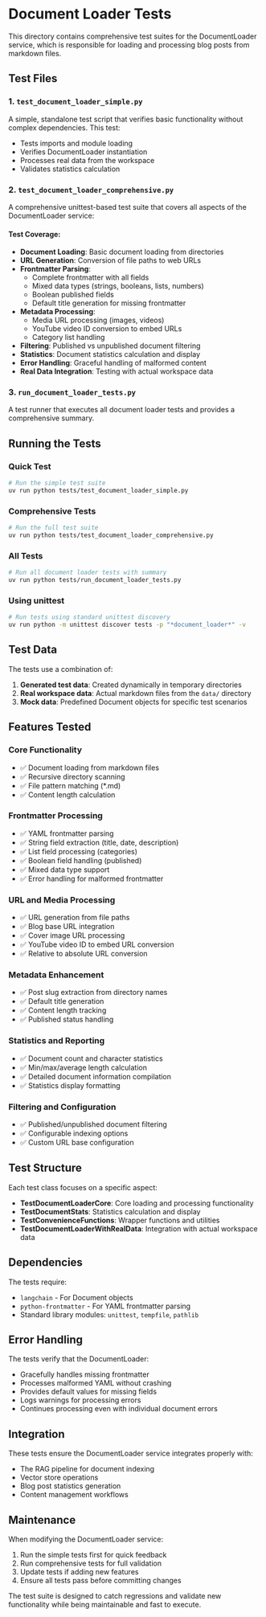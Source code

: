 # Document Loader Tests

This directory contains comprehensive test suites for the DocumentLoader service, which is responsible for loading and processing blog posts from markdown files.

## Test Files

### 1. `test_document_loader_simple.py`
A simple, standalone test script that verifies basic functionality without complex dependencies. This test:
- Tests imports and module loading
- Verifies DocumentLoader instantiation
- Processes real data from the workspace
- Validates statistics calculation

### 2. `test_document_loader_comprehensive.py`
A comprehensive unittest-based test suite that covers all aspects of the DocumentLoader service:

#### Test Coverage:
- **Document Loading**: Basic document loading from directories
- **URL Generation**: Conversion of file paths to web URLs
- **Frontmatter Parsing**: 
  - Complete frontmatter with all fields
  - Mixed data types (strings, booleans, lists, numbers)
  - Boolean published fields
  - Default title generation for missing frontmatter
- **Metadata Processing**: 
  - Media URL processing (images, videos)
  - YouTube video ID conversion to embed URLs
  - Category list handling
- **Filtering**: Published vs unpublished document filtering
- **Statistics**: Document statistics calculation and display
- **Error Handling**: Graceful handling of malformed content
- **Real Data Integration**: Testing with actual workspace data

### 3. `run_document_loader_tests.py`
A test runner that executes all document loader tests and provides a comprehensive summary.

## Running the Tests

### Quick Test
```bash
# Run the simple test suite
uv run python tests/test_document_loader_simple.py
```

### Comprehensive Tests
```bash
# Run the full test suite
uv run python tests/test_document_loader_comprehensive.py
```

### All Tests
```bash
# Run all document loader tests with summary
uv run python tests/run_document_loader_tests.py
```

### Using unittest
```bash
# Run tests using standard unittest discovery
uv run python -m unittest discover tests -p "*document_loader*" -v
```

## Test Data

The tests use a combination of:
1. **Generated test data**: Created dynamically in temporary directories
2. **Real workspace data**: Actual markdown files from the `data/` directory
3. **Mock data**: Predefined Document objects for specific test scenarios

## Features Tested

### Core Functionality
- ✅ Document loading from markdown files
- ✅ Recursive directory scanning
- ✅ File pattern matching (*.md)
- ✅ Content length calculation

### Frontmatter Processing
- ✅ YAML frontmatter parsing
- ✅ String field extraction (title, date, description)
- ✅ List field processing (categories)
- ✅ Boolean field handling (published)
- ✅ Mixed data type support
- ✅ Error handling for malformed frontmatter

### URL and Media Processing
- ✅ URL generation from file paths
- ✅ Blog base URL integration
- ✅ Cover image URL processing
- ✅ YouTube video ID to embed URL conversion
- ✅ Relative to absolute URL conversion

### Metadata Enhancement
- ✅ Post slug extraction from directory names
- ✅ Default title generation
- ✅ Content length tracking
- ✅ Published status handling

### Statistics and Reporting
- ✅ Document count and character statistics
- ✅ Min/max/average length calculation
- ✅ Detailed document information compilation
- ✅ Statistics display formatting

### Filtering and Configuration
- ✅ Published/unpublished document filtering
- ✅ Configurable indexing options
- ✅ Custom URL base configuration

## Test Structure

Each test class focuses on a specific aspect:

- **TestDocumentLoaderCore**: Core loading and processing functionality
- **TestDocumentStats**: Statistics calculation and display
- **TestConvenienceFunctions**: Wrapper functions and utilities
- **TestDocumentLoaderWithRealData**: Integration with actual workspace data

## Dependencies

The tests require:
- `langchain` - For Document objects
- `python-frontmatter` - For YAML frontmatter parsing
- Standard library modules: `unittest`, `tempfile`, `pathlib`

## Error Handling

The tests verify that the DocumentLoader:
- Gracefully handles missing frontmatter
- Processes malformed YAML without crashing
- Provides default values for missing fields
- Logs warnings for processing errors
- Continues processing even with individual document errors

## Integration

These tests ensure the DocumentLoader service integrates properly with:
- The RAG pipeline for document indexing
- Vector store operations
- Blog post statistics generation
- Content management workflows

## Maintenance

When modifying the DocumentLoader service:
1. Run the simple tests first for quick feedback
2. Run comprehensive tests for full validation
3. Update tests if adding new features
4. Ensure all tests pass before committing changes

The test suite is designed to catch regressions and validate new functionality while being maintainable and fast to execute.
